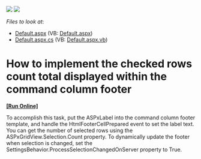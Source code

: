 <!-- default badges list -->
[![](https://img.shields.io/badge/Open_in_DevExpress_Support_Center-FF7200?style=flat-square&logo=DevExpress&logoColor=white)](https://supportcenter.devexpress.com/ticket/details/E1158)
[![](https://img.shields.io/badge/📖_How_to_use_DevExpress_Examples-e9f6fc?style=flat-square)](https://docs.devexpress.com/GeneralInformation/403183)
<!-- default badges end -->
<!-- default file list -->
*Files to look at*:

* [Default.aspx](./CS/WebSite/Default.aspx) (VB: [Default.aspx](./VB/WebSite/Default.aspx))
* [Default.aspx.cs](./CS/WebSite/Default.aspx.cs) (VB: [Default.aspx.vb](./VB/WebSite/Default.aspx.vb))
<!-- default file list end -->
# How to implement the checked rows count total displayed within the command column footer
<!-- run online -->
**[[Run Online]](https://codecentral.devexpress.com/e1158/)**
<!-- run online end -->


<p>To accomplish this task, put the ASPxLabel into the command column footer template, and handle the HtmlFooterCellPrepared event to set the label text. You can get the number of selected rows using the ASPxGridView.Selection.Count property. To dynamically update the footer when selection is changed, set the SettingsBehavior.ProcessSelectionChangedOnServer property to True.</p>

<br/>


